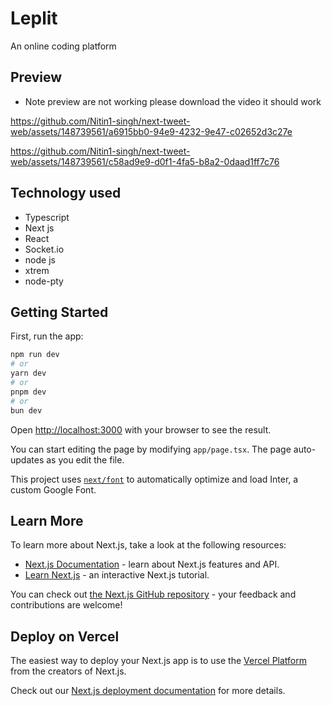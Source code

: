 # Leplit

An online coding platform

## Preview
- Note preview are not working please download the video it should work

https://github.com/Nitin1-singh/next-tweet-web/assets/148739561/a6915bb0-94e9-4232-9e47-c02652d3c27e

https://github.com/Nitin1-singh/next-tweet-web/assets/148739561/c58ad9e9-d0f1-4fa5-b8a2-0daad1ff7c76



## Technology used
- Typescript
- Next js
- React
- Socket.io
- node js
- xtrem
- node-pty

## Getting Started

First, run the app:
```bash
npm run dev
# or
yarn dev
# or
pnpm dev
# or
bun dev
```

Open [http://localhost:3000](http://localhost:3000) with your browser to see the result.

You can start editing the page by modifying `app/page.tsx`. The page auto-updates as you edit the file.

This project uses [`next/font`](https://nextjs.org/docs/basic-features/font-optimization) to automatically optimize and load Inter, a custom Google Font.

## Learn More

To learn more about Next.js, take a look at the following resources:

- [Next.js Documentation](https://nextjs.org/docs) - learn about Next.js features and API.
- [Learn Next.js](https://nextjs.org/learn) - an interactive Next.js tutorial.

You can check out [the Next.js GitHub repository](https://github.com/vercel/next.js/) - your feedback and contributions are welcome!

## Deploy on Vercel

The easiest way to deploy your Next.js app is to use the [Vercel Platform](https://vercel.com/new?utm_medium=default-template&filter=next.js&utm_source=create-next-app&utm_campaign=create-next-app-readme) from the creators of Next.js.

Check out our [Next.js deployment documentation](https://nextjs.org/docs/deployment) for more details.
